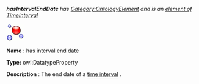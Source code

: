 ___hasIntervalEndDate__ 
 has
 [Category:OntologyElement](../../Category/OntologyElement "Category:OntologyElement") 
 and is an
 [element of](../../Property/ElementOf "Property:ElementOf") 
[TimeInterval](../../Submissions/TimeInterval "Submissions:TimeInterval")_




  





[![DatatypeProperty](../images/thumb/a/a5/DatatypeProperty.gif/45px-DatatypeProperty.gif)](../../Image/DatatypeProperty.gif "DatatypeProperty")


__Name__ 
 : has interval end date
 



__Type:__ 
 owl:DatatypeProperty
 



__Description__ 
 : The end date of a
 [time interval](../../Submissions/SmartHome_TimeInterval "Submissions:TimeInterval/TimeInterval") 
 .